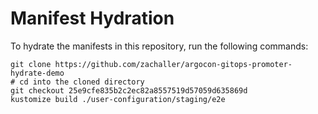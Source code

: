 # Manifest Hydration

To hydrate the manifests in this repository, run the following commands:

```shell
git clone https://github.com/zachaller/argocon-gitops-promoter-hydrate-demo
# cd into the cloned directory
git checkout 25e9cfe835b2c2ec82a8557519d57059d635869d
kustomize build ./user-configuration/staging/e2e
```
